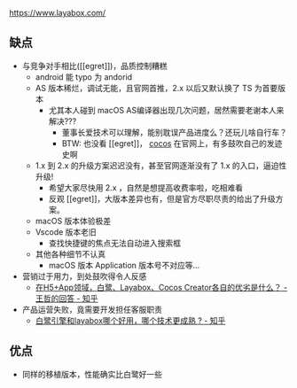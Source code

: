 https://www.layabox.com/


## 缺点
- 与竞争对手相比([[egret]])，品质控制糟糕
  - android 能 typo 为 andorid
  - AS 版本稀烂，调试无能，且官网首推，2.x 以后又默认换了 TS 为首要版本
    - 尤其本人碰到 macOS AS编译器出现几次问题，居然需要老谢本人来解决???
      - 董事长爱技术可以理解，能别耽误产品进度么？还玩儿啥自行车？
      - BTW: 也没看 [[egret]]， [cocos](cocos2dx) 在官网上，有多鼓吹自己的发迹史啊
  - 1.x 到 2.x 的升级方案迟迟没有，甚至官网逐渐没有了 1.x 的入口，逼迫性升级!
    - 希望大家尽快用 2.x ，自然是想提高收费率啦，吃相难看
    - 反观 [[egret]]，大版本差异也有，但是官方尽职尽责的给出了升级方案。
  - macOS 版本体验极差
  - Vscode 版本老旧
    - 查找快捷键的焦点无法自动进入搜索框
  - 其他各种细节不认真
    - macOS 版本 Application 版本号不对应等...
- 营销过于用力，到处鼓吹得令人反感
  - [在H5+App领域，白鹭、Layabox、Cocos Creator各自的优劣是什么？ - 王哲的回答 - 知乎](https://www.zhihu.com/question/48232090/answer/125508247)
- 产品运营失败，竟需要开发担任客服职责
  - [白鹭引擎和layabox哪个好用，哪个技术更成熟 ? - 知乎](https://www.zhihu.com/question/37819832/answer/414867181)


## 优点
- 同样的移植版本，性能确实比白鹭好一些

